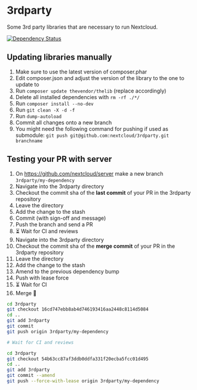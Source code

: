 # 3rdparty

Some 3rd party libraries that are necessary to run Nextcloud.

[![Dependency Status](https://www.versioneye.com/user/projects/576c043fcd6d510048bab256/badge.svg?style=flat-square)](https://www.versioneye.com/user/projects/576c043fcd6d510048bab256)

## Updating libraries manually

1. Make sure to use the latest version of composer.phar
2. Edit composer.json and adjust the version of the library to the one to update to
3. Run `composer update thevendor/thelib` (replace accordingly)
4. Delete all installed dependencies with `rm -rf ./*/`
5. Run `composer install --no-dev`
5. Run `git clean -X -d -f`
7. Run `dump-autoload`
8. Commit all changes onto a new branch
9. You might need the following command for pushing if used as submodule: `git push git@github.com:nextcloud/3rdparty.git branchname`

## Testing your PR with server

1. On https://github.com/nextcloud/server make a new branch `3rdparty/my-dependency`
2. Navigate into the 3rdparty directory
3. Checkout the commit sha of the **last commit** of your PR in the 3rdparty repository
4. Leave the directory
5. Add the change to the stash
6. Commit (with sign-off and message)
7. Push the branch and send a PR
8. ⏳ Wait for CI and reviews
9. Navigate into the 3rdparty directory
10. Checkout the commit sha of the **merge commit** of your PR in the 3rdparty repository
11. Leave the directory
12. Add the change to the stash
13. Amend to the previous dependency bump
14. Push with lease force
15. ⏳ Wait for CI
16. Merge 🎉

```sh
cd 3rdparty
git checkout 16cd747ebb8ab4d746193416aa2448c8114d5084
cd ..
git add 3rdparty
git commit
git push origin 3rdparty/my-dependency

# Wait for CI and reviews

cd 3rdparty
git checkout 54b63cc87af3ddb0ddfa331f20ecba5fcc01d495
cd ..
git add 3rdparty
git commit --amend
git push --force-with-lease origin 3rdparty/my-dependency
```
